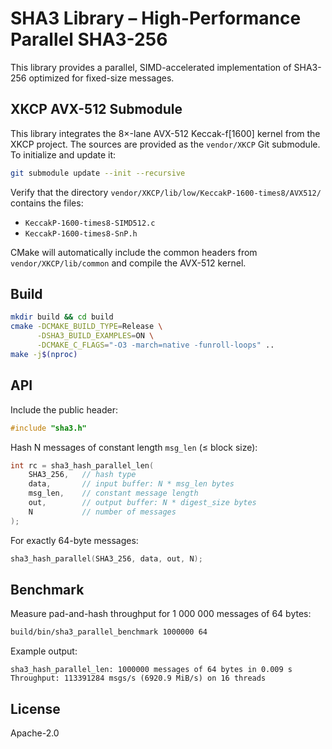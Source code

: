 # SHA3 Library – High-Performance Parallel SHA3-256

This library provides a parallel, SIMD-accelerated implementation of SHA3-256 optimized for fixed-size messages.

## XKCP AVX-512 Submodule

This library integrates the 8×-lane AVX-512 Keccak-f[1600] kernel from the XKCP project.
The sources are provided as the `vendor/XKCP` Git submodule. To initialize and update it:

```bash
git submodule update --init --recursive
```

Verify that the directory
`vendor/XKCP/lib/low/KeccakP-1600-times8/AVX512/`
contains the files:
- `KeccakP-1600-times8-SIMD512.c`
- `KeccakP-1600-times8-SnP.h`

CMake will automatically include the common headers from
`vendor/XKCP/lib/common` and compile the AVX-512 kernel.

## Build

```bash
mkdir build && cd build
cmake -DCMAKE_BUILD_TYPE=Release \
      -DSHA3_BUILD_EXAMPLES=ON \
      -DCMAKE_C_FLAGS="-O3 -march=native -funroll-loops" ..
make -j$(nproc)
```

## API

Include the public header:
```c
#include "sha3.h"
```

Hash N messages of constant length `msg_len` (≤ block size):
```c
int rc = sha3_hash_parallel_len(
    SHA3_256,   // hash type
    data,       // input buffer: N * msg_len bytes
    msg_len,    // constant message length
    out,        // output buffer: N * digest_size bytes
    N           // number of messages
);
```
For exactly 64-byte messages:
```c
sha3_hash_parallel(SHA3_256, data, out, N);
```

## Benchmark

Measure pad-and-hash throughput for 1 000 000 messages of 64 bytes:
```bash
build/bin/sha3_parallel_benchmark 1000000 64
```
Example output:
```
sha3_hash_parallel_len: 1000000 messages of 64 bytes in 0.009 s
Throughput: 113391284 msgs/s (6920.9 MiB/s) on 16 threads
```

## License

Apache-2.0